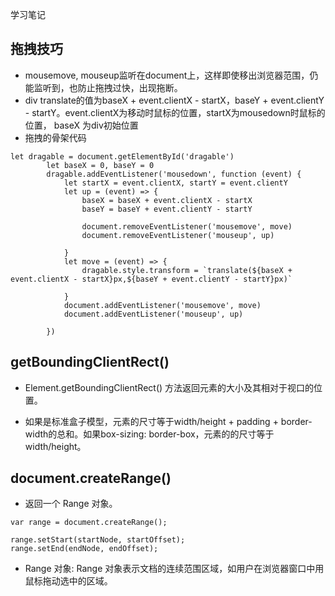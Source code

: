 学习笔记

## 拖拽技巧

* mousemove, mouseup监听在document上，这样即使移出浏览器范围，仍能监听到，也防止拖拽过快，出现拖断。
* div translate的值为baseX + event.clientX - startX，baseY + event.clientY - startY。event.clientX为移动时鼠标的位置，startX为mousedown时鼠标的位置， baseX 为div初始位置
* 拖拽的骨架代码
```
let dragable = document.getElementById('dragable')
        let baseX = 0, baseY = 0
        dragable.addEventListener('mousedown', function (event) {
            let startX = event.clientX, startY = event.clientY
            let up = (event) => {
                baseX = baseX + event.clientX - startX
                baseY = baseY + event.clientY - startY

                document.removeEventListener('mousemove', move)
                document.removeEventListener('mouseup', up)

            }
            let move = (event) => {
                dragable.style.transform = `translate(${baseX + event.clientX - startX}px,${baseY + event.clientY - startY}px)`

            }
            document.addEventListener('mousemove', move)
            document.addEventListener('mouseup', up)

        })
```

## getBoundingClientRect()

* Element.getBoundingClientRect() 方法返回元素的大小及其相对于视口的位置。

* 如果是标准盒子模型，元素的尺寸等于width/height + padding + border-width的总和。如果box-sizing: border-box，元素的的尺寸等于 width/height。

## document.createRange()

* 返回一个 Range 对象。

```
var range = document.createRange();

range.setStart(startNode, startOffset);
range.setEnd(endNode, endOffset);
```
* Range 对象: Range 对象表示文档的连续范围区域，如用户在浏览器窗口中用鼠标拖动选中的区域。
